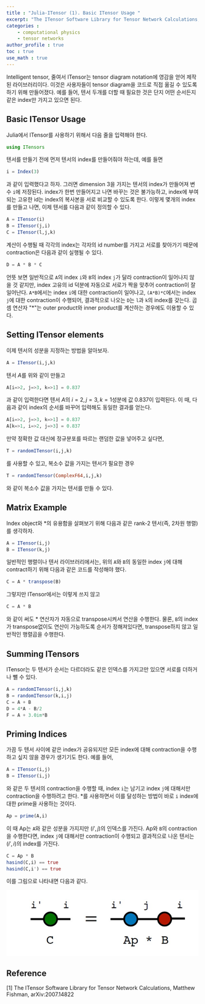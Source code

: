```yaml
---
title : "Julia-ITensor (1). Basic ITensor Usage "
excerpt: "The ITensor Software Library for Tensor Network Calculations, Matthew Fishman, arXiv:2007.14822"
categories :
    - computational physics
    - tensor networks
author_profile : true
toc : true
use_math : true
---
```


Intelligent tensor, 줄여서 ITensor는 tensor diagram notation에 영감을 얻어 제작된 라이브러리이다. 이것은 사용자들이 tensor diagram을 코드로 직접 옮길 수 있도록 하기 위해 만들어졌다. 예를 들어, 텐서 두개를 더할 때 필요한 것은 단지 어떤 순서든지 같은 index만 가지고 있으면 된다.

## Basic ITensor Usage

Julia에서 ITensor를 사용하기 위해서 다음 줄을 입력해야 한다.

```julia 
using ITensors
```

텐서를 만들기 전에 먼저 텐서의 index를 만들어줘야 하는데, 예를 들면

```julia
i = Index(3)
```

과 같이 입력했다고 하자. 그러면 dimension $3$을 가지는 텐서의 index가 만들어져 변수 `i`에 저장된다. index가 한번 만들어지고 나면 바꾸는 것은 불가능하고, index에 부여되는 고유한 id는 index의 복사본을 서로 비교할 수 있도록 한다. 이렇게 몇개의 index를 만들고 나면, 이제 텐서를 다음과 같이 정의할 수 있다.

```julia
A = ITensor(i)
B = ITensor(j,i)
C = ITensor(l,j,k)
```

계산이 수행될 때 각각의 index는 각자의 id number를 가지고 서로를 찾아가기 때문에 contraction은 다음과 같이 실행될 수 있다.

```julia
D = A * B * C
```

언뜻 보면 일반적으로 `A`의 index `i`와 `B`의 index `j`가 달라 contraction이 일어나지 않을 것 같지만, index 고유의 id 덕분에 자동으로 서로가 짝을 맞추어 contraction이 잘 일어난다. `A*B`에서는 index `i`에 대한 contraction이 일어나고, `(A*B)*C`에서는 index `j`에 대한 contraction이 수행되어, 결과적으로 나오는 `D`는 `l`과 `k`의 index를 갖는다. 곱셈 연산자 "$\ast$"는 outer product와 inner product를 계산하는 경우에도 이용할 수 있다.

## Setting ITensor elements

이제 텐서의 성분을 지정하는 방법을 알아보자.

```julia
A = ITensor(i,j,k)
```

텐서 $A$를 위와 같이 만들고

```julia
A[i=>2, j=>3, k=>1] = 0.837
```

과 같이 입력한다면 텐서 $A$의 $i=2, j=3, k=1$성분에 값 $0.837$이 입력된다. 이 때, 다음과 같이 index의 순서를 바꾸어 입력해도 동일한 결과를 얻는다.

```julia
A[i=>2, j=>3, k=>1] = 0.837
A[k=>1, i=>2, j=>3] = 0.837
```

만약 정확한 값 대신에 정규분포를 따르는 랜덤한 값을 넣어주고 싶다면,

```julia
T = randomITensor(i,j,k)
```

를 사용할 수 있고, 복소수 값을 가지는 텐서가 필요한 경우

```julia
T = randomITensor(ComplexF64,i,j,k)
```

와 같이 복소수 값을 가지는 텐서를 만들 수 있다.

## Matrix Example

Index object와 $\ast$의 유용함을 살펴보기 위해 다음과 같은 rank-2 텐서(즉, 2차원 행렬)를 생각하자.

```julia
A = ITensor(i,j)
B = ITensor(k,j)
```

일반적인 행렬이나 텐서 라이브러리에서는, 위의 `A`와 `B`의 동일한 index `j`에 대해 contract하기 위해 다음과 같은 코드를 작성해야 했다.

```julia
C = A * transpose(B)
```

그렇지만 ITensor에서는 이렇게 쓰지 않고

```julia
C = A * B
```

와 같이 써도 $\ast$ 연산자가 자동으로 transpose시켜서 연산을 수행한다. 물론, `B`의 index가 transpose없이도 연산이 가능하도록 순서가 정해져있다면, transpose하지 않고 일반적인 행렬곱을 수행한다.

## Summing ITensors

ITensor는 두 텐서가 순서는 다르더라도 같은 인덱스를 가지고만 있으면 서로를 더하거나 뺄 수 있다.

```julia
A = randomITensor(i,j,k)
B = randomITensor(k,i,j)
C = A + B
D = 4*A - B/2
F = A + 3.0im*B
```

## Priming Indices

가끔 두 텐서 사이에 같은 index가 공유되지만 모든 index에 대해 contraction을 수행하고 싶지 않을 경우가 생기기도 한다. 예를 들어,

```julia
A = ITensor(i,j)
B = ITensor(i,j)
```

와 같은 두 텐서의 contraction을 수행할 때, index `i`는 남기고 index `j`에 대해서만 contraction을 수행하려고 한다. $\ast$를 사용하면서 이를 달성하는 방법이 바로 `i` index에 대한 prime을 사용하는 것이다.

```julia
Ap = prime(A,i)
```

이 때 Ap는 `A`와 같은 성분을 가지지만 $(i',j)$의 인덱스를 가진다. Ap와 `B`의 contraction을 수행한다면, index `j`에 대해서만 contraction이 수행되고 결과적으로 나온 텐서는 $(i',i)$의 index를 가진다.

```julia
C = Ap * B
hasind(C,i) == true
hasind(C,i') == true
```

이를 그림으로 나타내면 다음과 같다.

![ex_screenshot](/assets/images/JuliaITensor/jit1.jpg)






## Reference

[1] The ITensor Software Library for Tensor Network Calculations, Matthew Fishman, 	arXiv:2007.14822